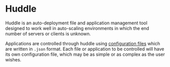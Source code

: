 # Huddle

Huddle is an auto-deployment file and application management tool designed to work well in 
auto-scaling environments in which the end number of servers or clients is unknown.

Applications are controlled through huddle using [configuration files](configfiles.md)
which are written in `.json` format.  Each file or application to be controlled will
have its own configuration file, which may be as simple or as complex as the user wishes.

